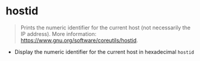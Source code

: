 # hostid
> Prints the numeric identifier for the current host (not necessarily the IP address).
> More information: <https://www.gnu.org/software/coreutils/hostid>.

- Display the numeric identifier for the current host in hexadecimal
`hostid`
